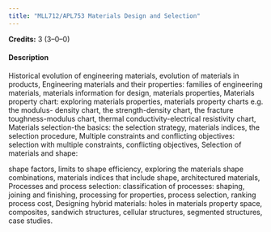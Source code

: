 ```yaml
---
title: "MLL712/APL753 Materials Design and Selection"
---
```

**Credits:** 3 (3–0–0)

#### Description
Historical evolution of engineering materials, evolution of materials in products, Engineering materials and their properties: families of engineering materials, materials information for design, materials properties, Materials property chart: exploring materials properties, materials property charts e.g. the modulus- density chart, the strength-density chart, the fracture toughness-modulus chart, thermal conductivity-electrical resistivity chart, Materials selection-the basics: the selection strategy, materials indices, the selection procedure, Multiple constraints and conflicting objectives: selection with multiple constraints, conflicting objectives, Selection of materials and shape:

shape factors, limits to shape efficiency, exploring the materials shape combinations, materials indices that include shape, architectured materials, Processes and process selection: classification of processes: shaping, joining and finishing, processing for properties, process selection, ranking process cost, Designing hybrid materials: holes in materials property space, composites, sandwich structures, cellular structures, segmented structures, case studies.